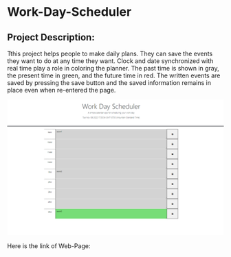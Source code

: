 # Work-Day-Scheduler

## Project Description:

Tthis project helps people to make daily plans. They can save the events they want to do at any time they want. Clock and date synchronized with real time play a role in coloring the planner. The past time is shown in gray, the present time in green, and the future time in red. The written events are saved by pressing the save button and the saved information remains in place even when re-entered the page.

![Screenshot of my page](Assets/img/ScreenShot.png)

Here is the link of Web-Page:
